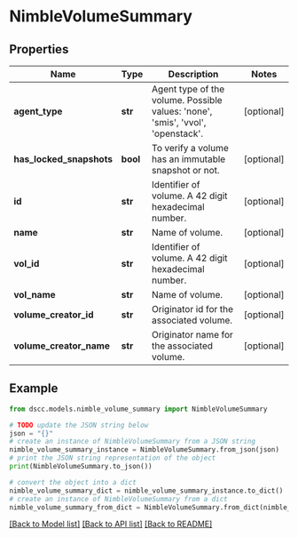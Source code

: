 # NimbleVolumeSummary


## Properties

Name | Type | Description | Notes
------------ | ------------- | ------------- | -------------
**agent_type** | **str** | Agent type of the volume. Possible values: &#39;none&#39;, &#39;smis&#39;, &#39;vvol&#39;, &#39;openstack&#39;. | [optional] 
**has_locked_snapshots** | **bool** | To verify a volume has an immutable snapshot or not. | [optional] 
**id** | **str** | Identifier of volume. A 42 digit hexadecimal number. | [optional] 
**name** | **str** | Name of volume. | [optional] 
**vol_id** | **str** | Identifier of volume. A 42 digit hexadecimal number. | [optional] 
**vol_name** | **str** | Name of volume. | [optional] 
**volume_creator_id** | **str** | Originator id for the associated volume. | [optional] 
**volume_creator_name** | **str** | Originator name for the associated volume. | [optional] 

## Example

```python
from dscc.models.nimble_volume_summary import NimbleVolumeSummary

# TODO update the JSON string below
json = "{}"
# create an instance of NimbleVolumeSummary from a JSON string
nimble_volume_summary_instance = NimbleVolumeSummary.from_json(json)
# print the JSON string representation of the object
print(NimbleVolumeSummary.to_json())

# convert the object into a dict
nimble_volume_summary_dict = nimble_volume_summary_instance.to_dict()
# create an instance of NimbleVolumeSummary from a dict
nimble_volume_summary_from_dict = NimbleVolumeSummary.from_dict(nimble_volume_summary_dict)
```
[[Back to Model list]](../README.md#documentation-for-models) [[Back to API list]](../README.md#documentation-for-api-endpoints) [[Back to README]](../README.md)


